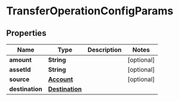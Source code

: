 

# TransferOperationConfigParams


## Properties

| Name | Type | Description | Notes |
|------------ | ------------- | ------------- | -------------|
|**amount** | **String** |  |  [optional] |
|**assetId** | **String** |  |  [optional] |
|**source** | [**Account**](Account.md) |  |  [optional] |
|**destination** | [**Destination**](Destination.md) |  |  |



